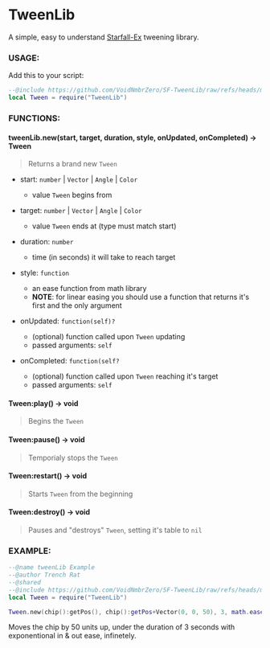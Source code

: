 # TweenLib

A simple, easy to understand [Starfall-Ex](https://github.com/thegrb93/StarfallEx) tweening library.

### USAGE: 

Add this to your script:
```lua
--@include https://github.com/VoidNmbrZero/SF-TweenLib/raw/refs/heads/main/tweenlib.lua as TweenLib
local Tween = require("TweenLib")
```

### FUNCTIONS:

#### tweenLib.new(start, target, duration, style, onUpdated, onCompleted) -> Tween
> Returns a brand new `Tween`

+ start: `number` | `Vector` | `Angle` | `Color`
  + value `Tween` begins from

+ target: `number` | `Vector` | `Angle` | `Color`
  + value `Tween` ends at (type must match start)

+ duration: `number`
  + time (in seconds) it will take to reach target

+ style: `function`
  + an ease function from math library
  + **NOTE**: for linear easing you should use a function that returns it's first and the only argument
  
+ onUpdated: `function(self)?`
  + (optional) function called upon `Tween` updating
  + passed arguments: `self`
  
+ onCompleted: `function(self?`
  + (optional) function called upon `Tween` reaching it's target
  + passed arguments: `self`

#### Tween:play() -> void
> Begins the `Tween`

#### Tween:pause() -> void
> Temporialy stops the `Tween`

#### Tween:restart() -> void
> Starts `Tween` from the beginning

#### Tween:destroy() -> void
> Pauses and "destroys" `Tween`, setting it's table to `nil`

### EXAMPLE:

```lua
--@name tweenLib Example
--@author Trench Rat
--@shared
--@include https://github.com/VoidNmbrZero/SF-TweenLib/raw/refs/heads/main/tweenlib.lua as TweenLib
local Tween = require("TweenLib")

Tween.new(chip():getPos(), chip():getPos+Vector(0, 0, 50), 3, math.easeInOutExpo, function(self) chip():setPos(self.value) end, function(self) self:restart() end):play()
```
Moves the chip by 50 units up, under the duration of 3 seconds with exponentional in & out ease, infinetely.

